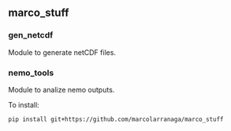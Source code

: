 ## marco_stuff

### gen_netcdf
Module to generate netCDF files.

### nemo_tools
Module to analize nemo outputs.

To install:
```bash
pip install git+https://github.com/marcolarranaga/marco_stuff
```
